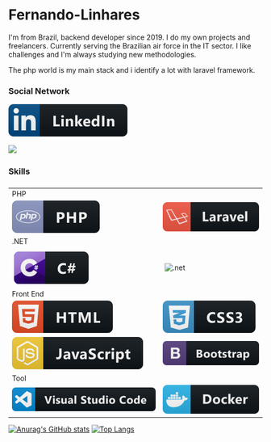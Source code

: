 # Fernando-Linhares

I'm from Brazil, backend developer since 2019. I do my own projects and freelancers. Currently
serving the Brazilian air force in the IT sector. I like challenges and I'm always studying new
methodologies.

The php world is my main stack and i identify a lot with laravel framework.


  ### Social Network
  <p align="left">
        <a href="https://br.linkedin.com/in/fernando-linhares-7037651b6"><img src="https://github.com/MikeCodesDotNET/ColoredBadges/blob/master/svg/social/linkedin.svg" alt="Linkedin" style="vertical-align:top margin:6px 4px"></a>
  </p>
  
  ![](https://komarev.com/ghpvc/?username=Fernando-Linhares)


### Skills
  <table>
      <tbody>
          <tr><td>PHP</td></tr>
          <tr>
              <td><img src="https://github.com/MikeCodesDotNET/ColoredBadges/blob/master/svg/dev/languages/php.svg" alt="php"></td>
              <td><img src="https://github.com/MikeCodesDotNET/ColoredBadges/blob/master/svg/dev/frameworks/laravel.svg" alt="Laravel"></td>
          </tr>
          <tr>
              <h3><td>.NET</td></h3>
          </tr>
          <tr>
              <td><img src="https://github.com/MikeCodesDotNET/ColoredBadges/blob/master/svg/dev/languages/csharp.svg" alt="csharp" style="vertical-align:top; margin:6px 4px;"></td>
              <td><img src="https://img.shields.io/badge/.NET%20Foundation-blueviolet.svg" alt=".net" height="20px"style="vertical-align:top; margin:6px 4px"></td>
          </tr>
          <tr><td>Front End</td></tr>
          <tr>
              <td><img src="https://github.com/MikeCodesDotNET/ColoredBadges/blob/master/svg/dev/languages/html.svg" alt="HTML5" ></td>
              <td><img src="https://github.com/MikeCodesDotNET/ColoredBadges/blob/master/svg/dev/languages/css3.svg" alt="CSS"></td>
           </tr>
           <tr>   
              <td><img src="https://github.com/MikeCodesDotNET/ColoredBadges/blob/master/svg/dev/languages/js.svg" alt="Javascript"></td>
              <td><img src="https://github.com/MikeCodesDotNET/ColoredBadges/blob/master/svg/dev/frameworks/bootstrap.svg" alt="Bootstrap"></td>
          </tr>
          <tr><td>Tool</td></tr>
          <tr>
              <td><img src="https://github.com/MikeCodesDotNET/ColoredBadges/blob/master/svg/dev/tools/visualstudio_code.svg" alt="Visual Studio Code" ></td>
              <td><img src="https://github.com/MikeCodesDotNET/ColoredBadges/blob/master/svg/dev/tools/docker.svg" alt="docker"></td>
          </tr>
      </tbody>
  </table>
  
  
[![Anurag's GitHub stats](https://github-readme-stats.vercel.app/api?username=Fernando-Linhares&count_private=true&show_icons=true&theme=tokyonight)](https://github.com/anuraghazra/github-readme-stats)
[![Top Langs](https://github-readme-stats.vercel.app/api/top-langs/?username=Fernando-Linhares&layout=compact&count_private=true&langs_count=8)](https://github.com/anuraghazra/github-readme-stats)
